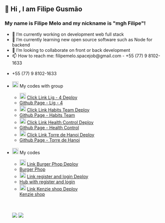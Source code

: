 ## 👋 Hi , I am Filipe Gusmão
### My name is Filipe Melo and my nickname is "mgh Filipe"!
<ul>
  <li> 🔭 I’m currently working on development web full stack</li>
  <li> 🌱 I’m currently learning new open source software such as Node for backend</li>
  <li> 👯 I’m looking to collaborate on front or back development</li>
  <li> 📫 How to reach me: filipemelo.spacejob@gmail.com - +55 (77) 9 8102-1633</li>

  <br>
   
  <li>+55 (77) 9 8102-1633</li>
  <br>
  <li> <img class="emoji" alt="briefcase" src="https://github.githubassets.com/images/icons/emoji/unicode/1f4bc.png" width="20" height="20"> My codes with group</li>
  <ul>
     <li>
        <img class="emoji" alt="hash" src="https://github.githubassets.com/images/icons/emoji/unicode/0023-20e3.png" width="20" height="20">
      <a href=https://lnkd.in/dwMitmna>     Click Link Lig - 4 Deploy</a>
    </li>
     <li>
      <a target="_blank" href=https://github.com/Kenzie-Academy-Brasil-Developers/entrega-lig-4-sprint-5-rodhardt>Github Page - Lig - 4</a>
   </li>
      <li> 
        <img class="emoji" alt="lotus_position_woman" src="https://github.githubassets.com/images/icons/emoji/unicode/1f9d8-2640.png" width="20" height="20">
       <a target="_blank" href=https://habits-team-project.vercel.app>      Click Link  Habits Team  Deploy</a>
    </li>
     <li>
      <a target="_blank" href=https://github.com/martachmlima/habits_team_project>Github Page - Habits Team</a>
    </li>
     <li>
       <img class="emoji" alt="heart" src="https://github.githubassets.com/images/icons/emoji/unicode/2764.png" width="20" height="20">
      <a target="_blank" href=https://maissaude.vercel.app>      Click Link  Health Control Deploy</a>
    </li>
    <li>
      <a target="_blank" href=https://github.com/martachmlima/meu_paciente>Github Page - Health Control</a>
    </li>
      <li>
       <img class="emoji" alt="vietnam" src="https://github.githubassets.com/images/icons/emoji/unicode/1f1fb-1f1f3.png" width="20" height="20">
    <a target="_blank" href=https://kenzie-academy-brasil-developers.github.io/entrega-torre-de-hanoi-sprint-5-mghkill/>     Click Link  Torre de Hanoi    Deploy</a>
    </li>
    <li>
       <a target="_blank" href=https://github.com/Kenzie-Academy-Brasil-Developers/entrega-torre-de-hanoi-sprint-5-mghkill> Github Page - Torre de Hanoi</a>
    </li>
    
  </ul>
  
  <br>
  
  
  
  
  <li> 
    <img class="emoji" alt="cowboy_hat_face" src="https://github.githubassets.com/images/icons/emoji/unicode/1f920.png" width="20" height="20"> My codes</li>
  
  <ul>
    <li>
      <img class="emoji" alt="hamburger" src="https://github.githubassets.com/images/icons/emoji/unicode/1f354.png" width="20" height="20">
       <a target="_blank" href=https://hamb-mghkill.vercel.app/> Link Burger Phop Deploy</a>
       </li>
    <li>
      <a href=https://github.com/Kenzie-Academy-Brasil-Developers/react-entrega-s1-hamburgueria-da-kenzie-mghkill> Burger Phop </a>
    </li>
    <li>
      <img class="emoji" alt="coin" src="https://github.githubassets.com/images/icons/emoji/unicode/1fa99.png" width="20" height="20">
     <a href=https://react-entrega-s2-kenzie-hub-mghkill-mghkill.vercel.app/>    Link   register and login   Deploy</a>
    </li>
    <li>
      <a href=https://github.com/Kenzie-Academy-Brasil-Developers/react-entrega-s2-kenzie-hub-mghkill>Hub with register and login</a>
    </li>
    <li>
       <img class="emoji" alt="vietnam" src="https://github.githubassets.com/images/icons/emoji/unicode/1f1fb-1f1f3.png" width="20" height="20">
       <a href=https://react-entrega-s3-kenzieshop-mghkill.vercel.app/>  Link Kenzie shop  Deploy</a>
    </li>
      <a href=https://github.com/Kenzie-Academy-Brasil-Developers/react-entrega-s3-kenzishop-com-context-api-mghkill>Kenzie shop</a>
    </li>
  
  
    
    
    
</ul> 

<br>
<br>


<br>

<div>
<a href="https://www.instagram.com/filipegusmao_/" target="_blank"><img src="https://img.shields.io/badge/-Instagram-%23E4405F?style=for-the-badge&logo=instagram&logoColor=white" target="_blank"></a>
<a href="https://www.linkedin.com/in/filipegusmaomelo/ " target="_blank"><img src="https://img.shields.io/badge/-LinkedIn-%230077B5?style=for-the-badge&logo=linkedin&logoColor=white" target="_blank"></a>   
</div>
  
 
 
